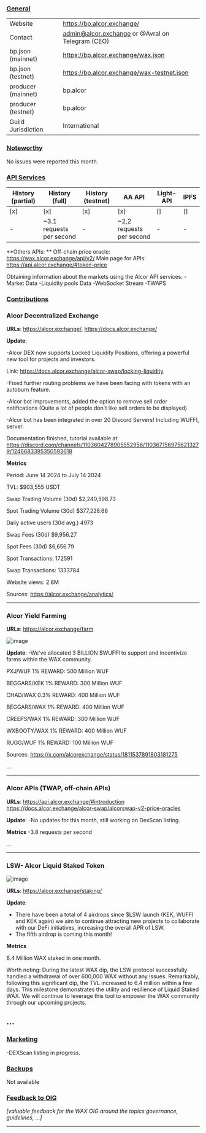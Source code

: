 ### <ins>General</ins>

|  |  |
| --- | --- |
| Website | https://bp.alcor.exchange/ |
| Contact | admin@alcor.exchange or @Avral on Telegram (CEO) |
| bp.json (mainnet) | https://bp.alcor.exchange/wax.json |
| bp.json (testnet) | https://bp.alcor.exchange/wax-testnet.json |
| producer (mainnet) | bp.alcor |
| producer (testnet) | bp.alcor |
| Guild Jurisdiction | International |

### <ins>Noteworthy</ins>

No issues were reported this month. 
### <ins>API Services</ins>

| History (partial) | History (full) | History (testnet) | AA API | Light-API  | IPFS |
|--------|--------|--------|--------|--------|--------|
| [x] | [x] | [x] | [x] | [] | [] |  [x] |
| - | ~3.1 requests per second | - | ~2,2 requests per second| - |  - | 

**Others APIs: **
Off-chain price oracle: 	https://wax.alcor.exchange/api/v2/
Main page for APIs: https://api.alcor.exchange/#token-price

Obtaining information about the markets using the Alcor API services:
-Market Data
-Liquidity pools Data
-WebSocket Stream
-TWAPS

### <ins>Contributions</ins>

### Alcor Decentralized Exchange 

**URLs**: https://alcor.exchange/, https://docs.alcor.exchange/

**Update**: 

-Alcor DEX now supports Locked Liquidity Positions, offering a powerful new tool for projects and investors. 

Link: https://docs.alcor.exchange/alcor-swap/locking-liquidity

-Fixed further routing problems we have been facing with tokens with an autoburn feature. 

-Alcor bot improvements, added the option to remove sell order notifications (Quite a lot of people don´t like sell orders to be displayed)

-Alcor bot has been integrated in over 20 Discord Servers! Including WUFFI, server. 

Documentation finished, tutorial available at: https://discord.com/channels/1103604278905552956/1103671569756213279/1246683395350593618


**Metrics**

Period: June 14 2024 to July 14 2024

TVL: $903,555  USDT

Swap Trading Volume (30d)  $2,240,598.73

Spot Trading Volume (30d) $377,228.66

Daily active users (30d avg.)  4973

Swap Fees (30d)  $9,956.27

Spot Fees (30d) $6,656.79

Spot Transactions: 172591

Swap Transactions: 1333784

Website views: 2.8M

Sources: https://alcor.exchange/analytics/

---
### Alcor Yield Farming
**URLs**: https://alcor.exchange/farm

![image](https://github.com/user-attachments/assets/17892852-01e4-43a3-8ae9-c3183f6372ae)


**Update**: 
-We've allocated 3 BILLION $WUFFI to support and incentivize farms within the WAX community.

PXJ/WUF 1%
REWARD: 500 Million WUF

BEGGARS/KEK 1%
REWARD: 300 Million WUF

CHAD/WAX 0.3%
REWARD: 400 Million WUF

BEGGARS/WAX 1%
REWARD: 400 Million WUF

CREEPS/WAX 1%
REWARD: 300 Million WUF

WXBOOTY/WAX 1%
REWARD: 400 Million WUF

RUGG/WUF 1% 
REWARD: 100 Million WUF

Sources: https://x.com/alcorexchange/status/1811537891803181275

...

---

### Alcor APIs (TWAP, off-chain APIs)
**URLs**: 
https://api.alcor.exchange/#introduction
https://docs.alcor.exchange/alcor-swap/alcorswap-v2-price-oracles

**Update**: 
-No updates for this month, still working on DexScan listing. 

**Metrics**
-3.8 requests per second

...

---

### LSW- Alcor Liquid Staked Token

![image](https://github.com/wax-office-of-inspector-general/waxguilds/assets/147891649/fb5becb5-47a3-4aab-8436-9bbc830c5784)



**URLs**: 
https://alcor.exchange/staking/

**Update**: 


- There have been a total of 4 airdrops since $LSW launch (KEK, WUFFI and KEK again) we aim to continue attracting new projects to collaborate with our DeFi initiatives, increasing the overall APR of LSW.
- The fifth airdrop is coming this month!


**Metrics**

6.4 Million WAX staked in one month. 

Worth noting: During the latest WAX dip, the LSW protocol successfully handled a withdrawal of over 600,000 WAX without any issues. Remarkably, following this significant dip, the TVL increased to 6.4 million within a few days. This milestone demonstrates the utility and resilience of Liquid Staked WAX. We will continue to leverage this tool to empower the WAX community through our upcoming projects.

...
---
### <ins>Marketing</ins>

-DEXScan listing in progress. 

### <ins>Backups </ins>
Not available


### <ins>Feedback to OIG</ins>
*[valuable feedback for the WAX OIG around the topics governance, guidelines, ...]*


----
